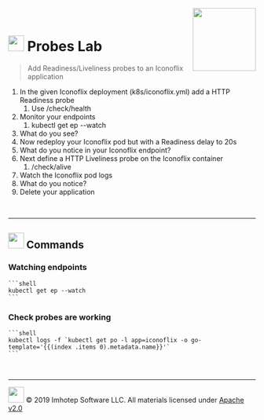 <img src="../assets/k8sland.png" align="right" width="128" height="auto"/>

<br/>

# <img src="../assets/lab.png" width="32" height="auto"/> Probes Lab

> Add Readiness/Liveliness probes to an Iconoflix application

1. In the given Iconoflix deployment (k8s/iconoflix.yml) add a HTTP Readiness probe
   1. Use /check/health
1. Monitor your endpoints
   1. kubectl get ep --watch
1. What do you see?
1. Now redeploy your Iconoflix pod but with a Readiness delay to 20s
1. What do you notice in your Iconoflix endpoint?
1. Next define a HTTP Liveliness probe on the Iconoflix container
   1. /check/alive
1. Watch the Iconoflix pod logs
1. What do you notice?
1. Delete your application

<br/>

---
## <img src="../assets/fox.png" width="32" height="auto"/> Commands

### Watching endpoints

    ```shell
    kubectl get ep --watch
    ```

### Check probes are working

    ```shell
    kubectl logs -f `kubectl get po -l app=iconoflix -o go-template='{{(index .items 0).metadata.name}}'`
    ```

<br/>

---
<img src="../assets/imhotep_logo.png" width="32" height="auto"/> © 2019 Imhotep Software LLC.
All materials licensed under [Apache v2.0](http://www.apache.org/licenses/LICENSE-2.0)